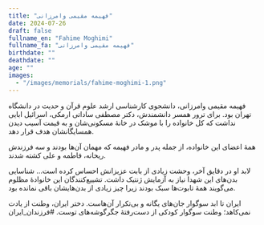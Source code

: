 ```yaml
---
title: "فهیمه مقیمی وامرزانی"
date: 2024-07-26
draft: false
fullname_en: "Fahime Moghimi"
fullname_fa: "فهیمه مقیمی وامرزانی"
birthdate: ""
deathdate: ""
age: ""
images:
  - "/images/memorials/fahime-moghimi-1.png"
---
```


فهیمه مقیمی وامرزانی، دانشجوی کارشناسی ارشد علوم قرآن و حدیث در دانشگاه تهران بود. برای ترور همسر دانشمندش، دکتر مصطفی ساداتی ارمکی، اسرائیل ابایی نداشت که کل خانواده را با موشک در خانۀ مسکونی‌شان و به قیمت آسیب دیدن همسایگانشان هدف قرار دهد.

همۀ اعضای این خانواده، از جمله پدر و مادر فهیمه که مهمان آن‌ها بودند و سه فرزندش ریحانه، فاطمه و علی کشته شدند.

لابد او در دقایق آخر، وحشت زیادی از بابت عزیزانش احساس کرده است...
شناسایی بدن‌های این شهدا نیاز به آزمایش ژنتیک داشت. تشییع‌کنندگان این خانوادۀ مظلوم می‌گویند همۀ تابوت‌ها سبک بودند زیرا چیز زیادی از بدن‌هایشان باقی نمانده بود.

ایران تا ابد سوگوار جان‌های یگانه و بی‌تکرار آن‌هاست.
دختر ایران، وطنت از یادت نمی‌کاهد؛ وطنت سوگوار کودکی از دست‌رفتۀ جگرگوشه‌های توست.
#فرزندان_ایران